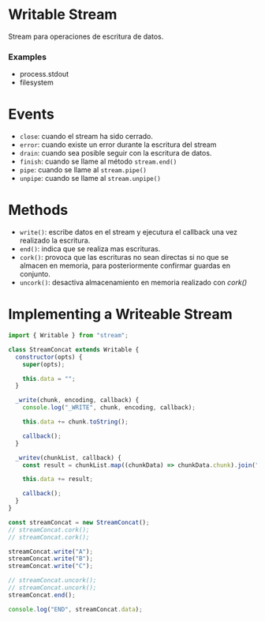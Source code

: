 # Writable Stream

Stream para operaciones de escritura de datos.

### Examples

- process.stdout
- filesystem

# Events

- `close`: cuando el stream ha sido cerrado.
- `error`: cuando existe un error durante la escritura del stream
- `drain`: cuando sea posible seguir con la escritura de datos.
- `finish`: cuando se llame al método `stream.end()`
- `pipe`: cuando se llame al `stream.pipe()`
- `unpipe`: cuando se llame al `stream.unpipe()`

# Methods

- `write()`: escribe datos en el stream y ejecutura el callback una vez realizado la escritura.
- `end()`: indica que se realiza mas escrituras.
- `cork()`: provoca que las escrituras no sean directas si no que se almacen en memoria, para posteriormente confirmar guardas en conjunto.
- `uncork()`: desactiva almacenamiento en memoria realizado con _cork()_

# Implementing a Writeable Stream

```js
import { Writable } from "stream";

class StreamConcat extends Writable {
  constructor(opts) {
    super(opts);

    this.data = "";
  }

  _write(chunk, encoding, callback) {
    console.log("_WRITE", chunk, encoding, callback);

    this.data += chunk.toString();

    callback();
  }

  _writev(chunkList, callback) {
    const result = chunkList.map((chunkData) => chunkData.chunk).join("");

    this.data += result;

    callback();
  }
}

const streamConcat = new StreamConcat();
// streamConcat.cork();
// streamConcat.cork();

streamConcat.write("A");
streamConcat.write("B");
streamConcat.write("C");

// streamConcat.uncork();
// streamConcat.uncork();
streamConcat.end();

console.log("END", streamConcat.data);
```
